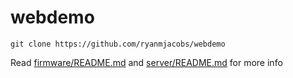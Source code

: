 # webdemo

`git clone https://github.com/ryanmjacobs/webdemo`

Read [firmware/README.md](https://github.com/ryanmjacobs/webdemo/tree/master/firmware)
and [server/README.md](https://github.com/ryanmjacobs/webdemo/tree/master/server)
for more info
